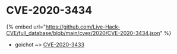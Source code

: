 # CVE-2020-3434
{% embed url="https://github.com/Live-Hack-CVE/full_database/blob/main/cves/2020/CVE-2020-3434.json" %}

* goichot ~> [CVE-2020-3433](https://www.alice-snow.ru/2020/database/cve-2020-3434/cve-2020-3433-goichot)